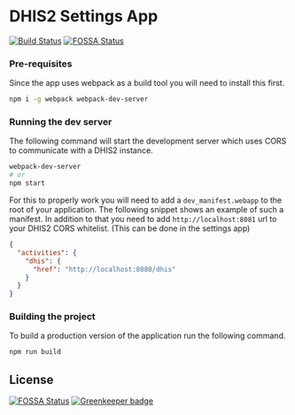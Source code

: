 # DHIS2 Settings App

[![Build Status](https://travis-ci.com/dhis2/settings-app.svg?branch=master)](https://travis-ci.com/dhis2/settings-app)
[![FOSSA Status](https://app.fossa.io/api/projects/git%2Bgithub.com%2Fdhis2%2Fsettings-app.svg?type=shield)](https://app.fossa.io/projects/git%2Bgithub.com%2Fdhis2%2Fsettings-app?ref=badge_shield)

### Pre-requisites
Since the app uses webpack as a build tool you will need to install this first.
```sh
npm i -g webpack webpack-dev-server
```

### Running the dev server
The following command will start the development server which uses CORS to communicate with a DHIS2 instance. 
```sh
webpack-dev-server
# or
npm start
```
For this to properly work you will need to add a `dev_manifest.webapp` to the root of your application. The following snippet shows an example of such a manifest. In addition to that you need to add `http://localhost:8081` url to your DHIS2 CORS whitelist. (This can be done in the settings app)
```json
{
  "activities": {
    "dhis": {
      "href": "http://localhost:8080/dhis"
    }
  }
}
```

### Building the project
To build a production version of the application run the following command.
```sh
npm run build
```


## License
[![FOSSA Status](https://app.fossa.io/api/projects/git%2Bgithub.com%2Fdhis2%2Fsettings-app.svg?type=large)](https://app.fossa.io/projects/git%2Bgithub.com%2Fdhis2%2Fsettings-app?ref=badge_large) [![Greenkeeper badge](https://badges.greenkeeper.io/dhis2/settings-app.svg)](https://greenkeeper.io/)
